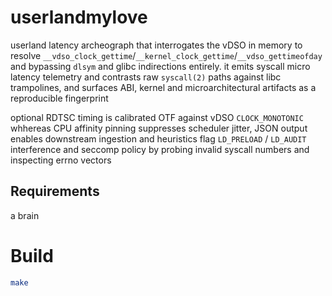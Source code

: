 # userlandmylove

userland latency archeograph that interrogates the vDSO in memory to resolve `__vdso_clock_gettime`/`__kernel_clock_gettime`/`__vdso_gettimeofday` and bypassing `dlsym` and glibc indirections entirely. it emits syscall micro latency telemetry and contrasts raw `syscall(2)` paths against libc trampolines, and surfaces ABI, kernel and microarchitectural artifacts as a reproducible fingerprint

optional RDTSC timing is calibrated OTF against vDSO `CLOCK_MONOTONIC` whhereas CPU affinity pinning suppresses scheduler jitter, JSON output enables downstream ingestion and heuristics flag `LD_PRELOAD` / `LD_AUDIT` interference and seccomp policy by probing invalid syscall numbers and inspecting errno vectors

## Requirements

a brain

# Build

```bash
make
```
